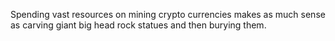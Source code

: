 Spending vast resources on mining crypto currencies makes as much sense as carving giant big head rock statues and then burying them.
